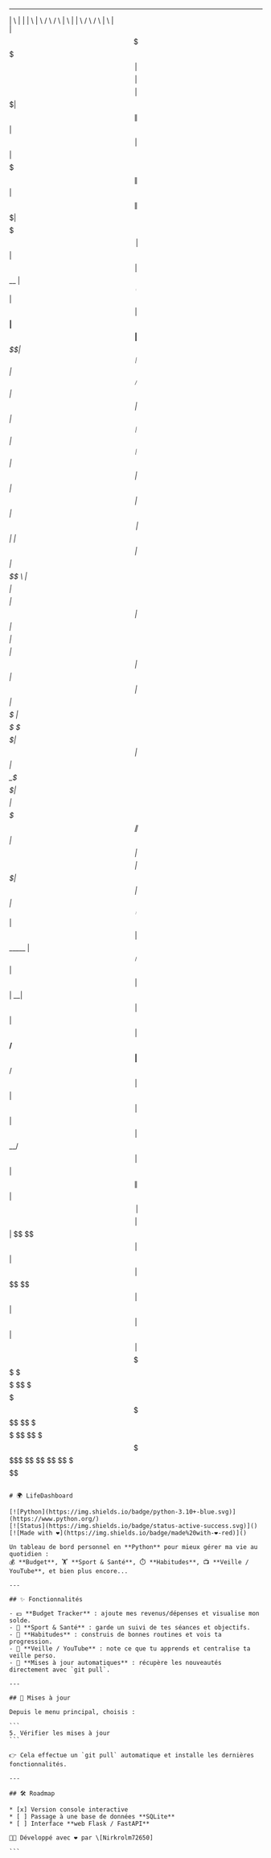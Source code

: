 ```markdown

```

---

| \ | \| \| \ | \ / \ / \ | \ | \| \ / \ / \ | \ | \
| $$ \$$$$$$| $$$$$$$$| $$$$$$$$ | $$$$$$$\|  $$$$$$\|  $$$$$$\| $$  | $$| $$$$$$$\| $$$$$$\|  $$$$$$\| $$$$$$$\| $$$$$$$\
| $$        | $$  | $$__    | $$__  ______ | $$  | $$| $$__| $$| $$___\$$| $$__| $$| $$__/ $$| $$  | $$| $$__| $$| $$__| $$| $$  | $$
| $$        | $$  | $$  \   | $$  \|      \| $$  | $$| $$    $$ \$$    \ | $$    $$| $$    $$| $$  | $$| $$    $$| $$    $$| $$  | $$
| $$        | $$  | $$$$$ | $$$$$ \$$$$$$| $$ | $$| $$$$$$$$ \_\$$$$$$\| $$$$$$$$| $$$$$$$\| $$ | $$| $$$$$$$$| $$$$$$$\| $$ | $$
| $$_____  _| $$_ | $$      | $$_____      | $$__/ $$| $$  | $$|  \__| $$| $$  | $$| $$__/ $$| $$__/ $$| $$  | $$| $$  | $$| $$__/ $$
| $$     \|   $$ \| $$      | $$     \     | $$    $$| $$  | $$ \$$    $$| $$  | $$| $$    $$ \$$    $$| $$  | $$| $$  | $$| $$    $$
 \$$$$$$$$ \$$$$$$ \$$ \$$$$$$$$      \$$$$$$$ \$$ \$$ \$$$$$$ \$$ \$$ \$$$$$$$ \$$$$$$ \$$ \$$ \$$ \$$ \$$$$$$$

````

# 🌍 LifeDashboard

[![Python](https://img.shields.io/badge/python-3.10+-blue.svg)](https://www.python.org/)
[![Status](https://img.shields.io/badge/status-active-success.svg)]()
[![Made with ❤️](https://img.shields.io/badge/made%20with-❤️-red)]()

Un tableau de bord personnel en **Python** pour mieux gérer ma vie au quotidien :
💰 **Budget**, 🏋️ **Sport & Santé**, ⏱️ **Habitudes**, 📺 **Veille / YouTube**, et bien plus encore...

---

## ✨ Fonctionnalités

- 💵 **Budget Tracker** : ajoute mes revenus/dépenses et visualise mon solde.
- 🏃 **Sport & Santé** : garde un suivi de tes séances et objectifs.
- 📆 **Habitudes** : construis de bonnes routines et vois ta progression.
- 🔎 **Veille / YouTube** : note ce que tu apprends et centralise ta veille perso.
- 🔄 **Mises à jour automatiques** : récupère les nouveautés directement avec `git pull`.

---

## 🔄 Mises à jour

Depuis le menu principal, choisis :

```
5. Vérifier les mises à jour
```

👉 Cela effectue un `git pull` automatique et installe les dernières fonctionnalités.

---

## 🛠️ Roadmap

* [x] Version console interactive
* [ ] Passage à une base de données **SQLite**
* [ ] Interface **web Flask / FastAPI**

👨‍💻 Développé avec ❤️ par \[Nirkrolm72650]

```
````
